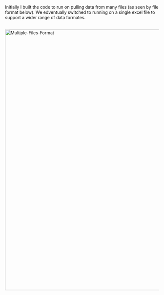 Initially I built the code to run on pulling data from many files (as seen by file format below). We edventually switched to running on a single excel file to support a wider range of data formates. 
</br>
</br>

<img width="851" alt="Multiple-Files-Format" src="https://user-images.githubusercontent.com/85134229/153639764-579afb8d-a451-49ff-bea2-0c635c161e96.png">
